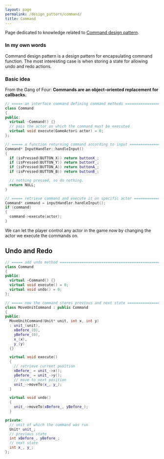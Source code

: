 ```yaml
---
layout: page
permalink: /design_pattern/command/
title: Command
---
```


Page dedicated to knowledge related to [Command design pattern](https://gameprogrammingpatterns.com/command.html).

### In my own words
Command design pattern is a design pattern for encapsulating command function. The most interesting case is when storing a state for allowing undo and redo actions.

### Basic idea
From the Gang of Four: **Commands are an object-oriented replacement for callbacks.**

```cpp
// ===== an interface command defining command methods ========================
class Command
{
public:
  virtual ~Command() {}
  // pass the actor on which the command must be executed
  virtual void execute(GameActor& actor) = 0;
};

// ===== a function returning command according to input ======================
Command* InputHandler::handleInput()
{
  if (isPressed(BUTTON_X)) return buttonX_;
  if (isPressed(BUTTON_Y)) return buttonY_;
  if (isPressed(BUTTON_A)) return buttonA_;
  if (isPressed(BUTTON_B)) return buttonB_;

  // nothing pressed, so do nothing.
  return NULL;
}

// ===== retrieve command and execute it on specific actor ====================
Command* command = inputHandler.handleInput();
if (command)
{
  command->execute(actor);
}
```

We can let the player control any actor in the game now by changing the actor we execute the commands on.

## Undo and Redo
```cpp
// ===== add undo method ======================================================
class Command
{
public:
  virtual ~Command() {}
  virtual void execute() = 0;
  virtual void undo() = 0;
};

// ===== now the command stores previous and next state =======================
class MoveUnitCommand : public Command
{
public:
  MoveUnitCommand(Unit* unit, int x, int y)
  : unit_(unit),
    xBefore_(0),
    yBefore_(0),
    x_(x),
    y_(y)
  {}

  virtual void execute()
  {
    // retrieve current position
    xBefore_ = unit_->x();
    yBefore_ = unit_->y();
    // move to next position
    unit_->moveTo(x_, y_);
  }

  virtual void undo()
  {
    unit_->moveTo(xBefore_, yBefore_);
  }

private:
  // unit of which the command was run
  Unit* unit_;
  // previous state
  int xBefore_, yBefore_;
  // next state
  int x_, y_;
};
```

